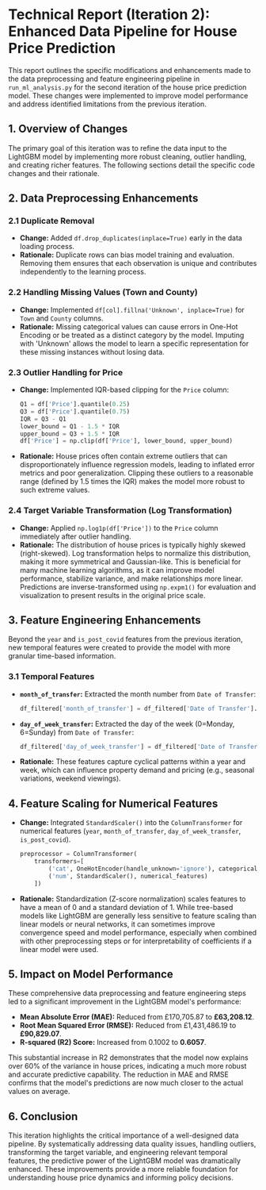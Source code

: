 # Technical Report (Iteration 2): Enhanced Data Pipeline for House Price Prediction

This report outlines the specific modifications and enhancements made to the data preprocessing and feature engineering pipeline in `run_ml_analysis.py` for the second iteration of the house price prediction model. These changes were implemented to improve model performance and address identified limitations from the previous iteration.

## 1. Overview of Changes

The primary goal of this iteration was to refine the data input to the LightGBM model by implementing more robust cleaning, outlier handling, and creating richer features. The following sections detail the specific code changes and their rationale.

## 2. Data Preprocessing Enhancements

### 2.1 Duplicate Removal

*   **Change:** Added `df.drop_duplicates(inplace=True)` early in the data loading process.
*   **Rationale:** Duplicate rows can bias model training and evaluation. Removing them ensures that each observation is unique and contributes independently to the learning process.

### 2.2 Handling Missing Values (Town and County)

*   **Change:** Implemented `df[col].fillna('Unknown', inplace=True)` for `Town` and `County` columns.
*   **Rationale:** Missing categorical values can cause errors in One-Hot Encoding or be treated as a distinct category by the model. Imputing with 'Unknown' allows the model to learn a specific representation for these missing instances without losing data.

### 2.3 Outlier Handling for Price

*   **Change:** Implemented IQR-based clipping for the `Price` column:
    ```python
    Q1 = df['Price'].quantile(0.25)
    Q3 = df['Price'].quantile(0.75)
    IQR = Q3 - Q1
    lower_bound = Q1 - 1.5 * IQR
    upper_bound = Q3 + 1.5 * IQR
    df['Price'] = np.clip(df['Price'], lower_bound, upper_bound)
    ```
*   **Rationale:** House prices often contain extreme outliers that can disproportionately influence regression models, leading to inflated error metrics and poor generalization. Clipping these outliers to a reasonable range (defined by 1.5 times the IQR) makes the model more robust to such extreme values.

### 2.4 Target Variable Transformation (Log Transformation)

*   **Change:** Applied `np.log1p(df['Price'])` to the `Price` column immediately after outlier handling.
*   **Rationale:** The distribution of house prices is typically highly skewed (right-skewed). Log transformation helps to normalize this distribution, making it more symmetrical and Gaussian-like. This is beneficial for many machine learning algorithms, as it can improve model performance, stabilize variance, and make relationships more linear. Predictions are inverse-transformed using `np.expm1()` for evaluation and visualization to present results in the original price scale.

## 3. Feature Engineering Enhancements

Beyond the `year` and `is_post_covid` features from the previous iteration, new temporal features were created to provide the model with more granular time-based information.

### 3.1 Temporal Features

*   **`month_of_transfer`:** Extracted the month number from `Date of Transfer`:
    ```python
    df_filtered['month_of_transfer'] = df_filtered['Date of Transfer'].dt.month
    ```
*   **`day_of_week_transfer`:** Extracted the day of the week (0=Monday, 6=Sunday) from `Date of Transfer`:
    ```python
    df_filtered['day_of_week_transfer'] = df_filtered['Date of Transfer'].dt.dayofweek
    ```
*   **Rationale:** These features capture cyclical patterns within a year and week, which can influence property demand and pricing (e.g., seasonal variations, weekend viewings).

## 4. Feature Scaling for Numerical Features

*   **Change:** Integrated `StandardScaler()` into the `ColumnTransformer` for numerical features (`year`, `month_of_transfer`, `day_of_week_transfer`, `is_post_covid`).
    ```python
    preprocessor = ColumnTransformer(
        transformers=[
            ('cat', OneHotEncoder(handle_unknown='ignore'), categorical_features),
            ('num', StandardScaler(), numerical_features)
        ])
    ```
*   **Rationale:** Standardization (Z-score normalization) scales features to have a mean of 0 and a standard deviation of 1. While tree-based models like LightGBM are generally less sensitive to feature scaling than linear models or neural networks, it can sometimes improve convergence speed and model performance, especially when combined with other preprocessing steps or for interpretability of coefficients if a linear model were used.

## 5. Impact on Model Performance

These comprehensive data preprocessing and feature engineering steps led to a significant improvement in the LightGBM model's performance:

*   **Mean Absolute Error (MAE):** Reduced from £170,705.87 to **£63,208.12**.
*   **Root Mean Squared Error (RMSE):** Reduced from £1,431,486.19 to **£90,829.07**.
*   **R-squared (R2) Score:** Increased from 0.1002 to **0.6057**.

This substantial increase in R2 demonstrates that the model now explains over 60% of the variance in house prices, indicating a much more robust and accurate predictive capability. The reduction in MAE and RMSE confirms that the model's predictions are now much closer to the actual values on average.

## 6. Conclusion

This iteration highlights the critical importance of a well-designed data pipeline. By systematically addressing data quality issues, handling outliers, transforming the target variable, and engineering relevant temporal features, the predictive power of the LightGBM model was dramatically enhanced. These improvements provide a more reliable foundation for understanding house price dynamics and informing policy decisions.

